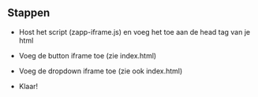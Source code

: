 ## Stappen

- Host het script (zapp-iframe.js) en voeg het toe aan de head tag van je html

- Voeg de button iframe toe (zie index.html)

- Voeg de dropdown iframe toe (zie ook index.html)

- Klaar!